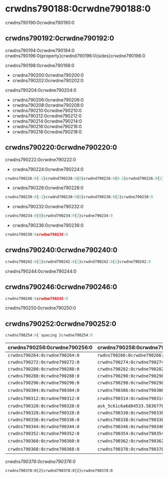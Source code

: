 # crwdns790188:0crwdne790188:0

<p class="description">crwdns790190:0crwdne790190:0</p>

## crwdns790192:0crwdne790192:0

crwdns790194:0crwdne790194:0 crwdns790196:0{property}crwdnd790196:0{sides}crwdne790196:0

crwdns790198:0crwdne790198:0

- crwdns790200:0crwdne790200:0
- crwdns790202:0crwdne790202:0

crwdns790204:0crwdne790204:0

- crwdns790206:0crwdne790206:0
- crwdns790208:0crwdne790208:0
- crwdns790210:0crwdne790210:0
- crwdns790212:0crwdne790212:0
- crwdns790214:0crwdne790214:0
- crwdns790216:0crwdne790216:0
- crwdns790218:0crwdne790218:0

## crwdns790220:0crwdne790220:0

crwdns790222:0crwdne790222:0

- crwdns790224:0crwdne790224:0

```jsx
crwdns790226:0{-2}crwdnd790226:0{0}crwdnd790226:0{0.5}crwdnd790226:0{2}crwdne790226:0
```

- crwdns790228:0crwdne790228:0

```jsx
crwdns790230:0{-2}crwdnd790230:0{0}crwdnd790230:0{2}crwdne790230:0
```

- crwdns790232:0crwdne790232:0

```jsx
crwdns790234:0{0}crwdnd790234:0{2}crwdne790234:0
```

- crwdns790236:0crwdne790236:0

```jsx
crwdns790238:0crwdne790238:0
```

## crwdns790240:0crwdne790240:0

```jsx
crwdns790242:0{1}crwdnd790242:0{1}crwdnd790242:0{2}crwdne790242:0
```

crwdns790244:0crwdne790244:0

## crwdns790246:0crwdne790246:0

```jsx
crwdns790248:0crwdne790248:0
```

crwdns790250:0crwdne790250:0

## crwdns790252:0crwdne790252:0

```js
crwdns790254:0{ spacing }crwdne790254:0
```

| crwdns790256:0crwdne790256:0   | crwdns790258:0crwdne790258:0                                                         | crwdns790260:0crwdne790260:0   | crwdns790262:0crwdne790262:0   |
|:------------------------------ |:------------------------------------------------------------------------------------ |:------------------------------ |:------------------------------ |
| `crwdns790264:0crwdne790264:0` | `rwdns790266:0crwdne790266:0ask_5c61c6a6c13a70.93602890crwdns790266:0crwdne790266:0` | `crwdns790268:0crwdne790268:0` | `crwdns790270:0crwdne790270:0` |
| `crwdns790272:0crwdne790272:0` | `crwdns790274:0crwdne790274:0`                                                       | `crwdns790276:0crwdne790276:0` | `crwdns790278:0crwdne790278:0` |
| `crwdns790280:0crwdne790280:0` | `crwdns790282:0crwdne790282:0`                                                       | `crwdns790284:0crwdne790284:0` | `crwdns790286:0crwdne790286:0` |
| `crwdns790288:0crwdne790288:0` | `crwdns790290:0crwdne790290:0`                                                       | `crwdns790292:0crwdne790292:0` | `crwdns790294:0crwdne790294:0` |
| `crwdns790296:0crwdne790296:0` | `crwdns790298:0crwdne790298:0`                                                       | `crwdns790300:0crwdne790300:0` | `crwdns790302:0crwdne790302:0` |
| `crwdns790304:0crwdne790304:0` | `crwdns790306:0crwdne790306:0`                                                       | crwdns790308:0crwdne790308:0   | `crwdns790310:0crwdne790310:0` |
| `crwdns790312:0crwdne790312:0` | `crwdns790314:0crwdne790314:0`                                                       | crwdns790316:0crwdne790316:0   | `crwdns790318:0crwdne790318:0` |
| `crwdns790320:0crwdne790320:0` | `ask_5c61c6a6d04533.58367703crwdns790322:0crwdne790322:0`                            | `crwdns790324:0crwdne790324:0` | `crwdns790326:0crwdne790326:0` |
| `crwdns790328:0crwdne790328:0` | `crwdns790330:0crwdne790330:0`                                                       | `crwdns790332:0crwdne790332:0` | `crwdns790334:0crwdne790334:0` |
| `crwdns790336:0crwdne790336:0` | `crwdns790338:0crwdne790338:0`                                                       | `crwdns790340:0crwdne790340:0` | `crwdns790342:0crwdne790342:0` |
| `crwdns790344:0crwdne790344:0` | `crwdns790346:0crwdne790346:0`                                                       | `crwdns790348:0crwdne790348:0` | `crwdns790350:0crwdne790350:0` |
| `crwdns790352:0crwdne790352:0` | `crwdns790354:0crwdne790354:0`                                                       | `crwdns790356:0crwdne790356:0` | `crwdns790358:0crwdne790358:0` |
| `crwdns790360:0crwdne790360:0` | `crwdns790362:0crwdne790362:0`                                                       | crwdns790364:0crwdne790364:0   | `crwdns790366:0crwdne790366:0` |
| `crwdns790368:0crwdne790368:0` | `crwdns790370:0crwdne790370:0`                                                       | crwdns790372:0crwdne790372:0   | `crwdns790374:0crwdne790374:0` |

*crwdns790376:0crwdne790376:0*

```diff
crwdns790378:0{2}crwdnd790378:0{2}crwdne790378:0
```